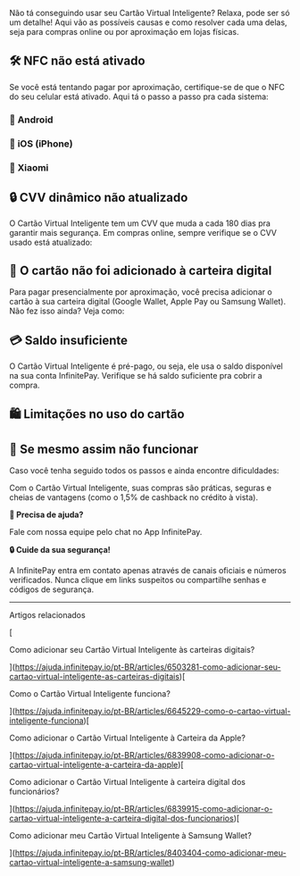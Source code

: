 Não tá conseguindo usar seu Cartão Virtual Inteligente? Relaxa, pode ser só um detalhe! Aqui vão as possíveis causas e como resolver cada uma delas, seja para compras online ou por aproximação em lojas físicas.

## 🛠️ **NFC não está ativado**

Se você está tentando pagar por aproximação, certifique-se de que o NFC do seu celular está ativado. Aqui tá o passo a passo pra cada sistema:

### 🤖 **Android**

### 🍎 **iOS (iPhone)**

### 📱 **Xiaomi**

## **🔒 CVV dinâmico não atualizado**

O Cartão Virtual Inteligente tem um CVV que muda a cada 180 dias pra garantir mais segurança. Em compras online, sempre verifique se o CVV usado está atualizado:

## 📲 **O cartão não foi adicionado à carteira digital**

Para pagar presencialmente por aproximação, você precisa adicionar o cartão à sua carteira digital (Google Wallet, Apple Pay ou Samsung Wallet). Não fez isso ainda? Veja como:

## 💳 **Saldo insuficiente**

O Cartão Virtual Inteligente é pré-pago, ou seja, ele usa o saldo disponível na sua conta InfinitePay. Verifique se há saldo suficiente pra cobrir a compra.

## 🛍️ **Limitações no uso do cartão**

## 🌟 **Se mesmo assim não funcionar**

Caso você tenha seguido todos os passos e ainda encontre dificuldades:

Com o Cartão Virtual Inteligente, suas compras são práticas, seguras e cheias de vantagens (como o 1,5% de cashback no crédito à vista).

**🔔 Precisa de ajuda?**

Fale com nossa equipe pelo chat no App InfinitePay.

**🔒 Cuide da sua segurança!**

A InfinitePay entra em contato apenas através de canais oficiais e números verificados. Nunca clique em links suspeitos ou compartilhe senhas e códigos de segurança.

___

Artigos relacionados

[

Como adicionar seu Cartão Virtual Inteligente às carteiras digitais?

](https://ajuda.infinitepay.io/pt-BR/articles/6503281-como-adicionar-seu-cartao-virtual-inteligente-as-carteiras-digitais)[

Como o Cartão Virtual Inteligente funciona?

](https://ajuda.infinitepay.io/pt-BR/articles/6645229-como-o-cartao-virtual-inteligente-funciona)[

Como adicionar o Cartão Virtual Inteligente à Carteira da Apple?

](https://ajuda.infinitepay.io/pt-BR/articles/6839908-como-adicionar-o-cartao-virtual-inteligente-a-carteira-da-apple)[

Como adicionar o Cartão Virtual Inteligente à carteira digital dos funcionários?

](https://ajuda.infinitepay.io/pt-BR/articles/6839915-como-adicionar-o-cartao-virtual-inteligente-a-carteira-digital-dos-funcionarios)[

Como adicionar meu Cartão Virtual Inteligente à Samsung Wallet?

](https://ajuda.infinitepay.io/pt-BR/articles/8403404-como-adicionar-meu-cartao-virtual-inteligente-a-samsung-wallet)